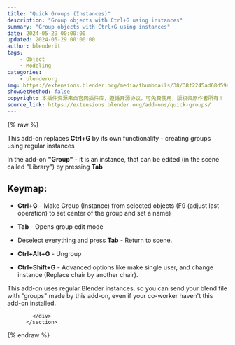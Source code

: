 ```yaml
---
title: "Quick Groups (Instances)"
description: "Group objects with Ctrl+G using instances"
summary: "Group objects with Ctrl+G using instances"
date: 2024-05-29 00:00:00
updated: 2024-05-29 00:00:00
author: blenderit
tags: 
    - Object
    - Modeling
categories:
    - blenderorg
img: https://extensions.blender.org/media/thumbnails/38/38f2245ad68d59a3b12c9577e982feb0e86596f27594bd59d1139158ec128746_640x360.webp
showGetMethod: false
copyright: 本插件资源来自官网插件库，遵循开源协议，可免费使用，版权归原作者所有！
source_link: https://extensions.blender.org/add-ons/quick-groups/
---
```


{% raw %}
<section id="about" class="mt-3">
            <div class="box style-rich-text">
              <p>This add-on replaces <strong>Ctrl+G</strong> by its own functionality - creating groups using regular instances</p>
<p>In the add-on <strong>"Group"</strong> - it is an instance, that can be edited (in the scene called "Library") by pressing <strong>Tab</strong></p>
<h1>Keymap:</h1>
<ul>
<li><p><strong>Ctrl+G</strong> - Make Group (Instance) from selected objects (F9 (adjust last operation) to set center of the group and set a name)</p>
</li>
<li><p><strong>Tab</strong> - Opens group edit mode</p>
</li>
<li><p>Deselect everything and press <strong>Tab</strong> - Return to scene.</p>
</li>
<li><p><strong>Ctrl+Alt+G</strong> - Ungroup</p>
</li>
<li><p><strong>Ctrl+Shift+G</strong> - Advanced options like make single user, and change instance (Replace chair by another chair).</p>
</li>
</ul>
<p>This add-on uses regular Blender instances, so you can send your blend file with "groups" made by this add-on, even if your co-worker haven't this add-on installed.</p>

            </div>
          </section>
<div style="display: none">blenderorg</div>
{% endraw %}